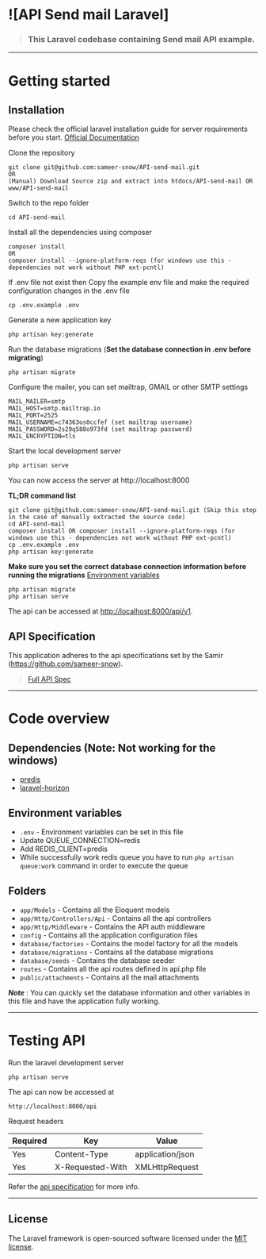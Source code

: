 # ![API Send mail Laravel]

> ### This Laravel codebase containing Send mail API example.

----------

# Getting started

## Installation

Please check the official laravel installation guide for server requirements before you start. [Official Documentation](https://laravel.com/docs/8.x/installation)

Clone the repository

    git clone git@github.com:sameer-snow/API-send-mail.git
    OR
    (Manual) Download Source zip and extract into htdocs/API-send-mail OR www/API-send-mail

Switch to the repo folder

    cd API-send-mail

Install all the dependencies using composer

    composer install
    OR
    composer install --ignore-platform-reqs (for windows use this - dependencies not work without PHP ext-pcntl)

If .env file not exist then Copy the example env file and make the required configuration changes in the .env file

    cp .env.example .env

Generate a new application key

    php artisan key:generate

Run the database migrations (**Set the database connection in .env before migrating**)

    php artisan migrate

Configure the mailer, you can set mailtrap, GMAIL or other SMTP settings

	MAIL_MAILER=smtp
	MAIL_HOST=smtp.mailtrap.io
	MAIL_PORT=2525
	MAIL_USERNAME=c74363os0ccfef (set mailtrap username)
	MAIL_PASSWORD=2s29q588o973fd (set mailtrap password)
	MAIL_ENCRYPTION=tls

Start the local development server

    php artisan serve

You can now access the server at http://localhost:8000

**TL;DR command list**

    git clone git@github.com:sameer-snow/API-send-mail.git (Skip this step in the case of manually extracted the source code)
    cd API-send-mail
    composer install OR composer install --ignore-platform-reqs (for windows use this - dependencies not work without PHP ext-pcntl)
    cp .env.example .env
    php artisan key:generate 
    
**Make sure you set the correct database connection information before running the migrations** [Environment variables](#environment-variables)

    php artisan migrate
    php artisan serve

The api can be accessed at [http://localhost:8000/api/v1](http://localhost:8000/api/v1).

## API Specification

This application adheres to the api specifications set by the Samir (https://github.com/sameer-snow).
> [Full API Spec](https://github.com/sameer-snow/API-send-mail/blob/master/postman_api.php)

----------

# Code overview

## Dependencies (Note: Not working for the windows)

- [predis](https://github.com/predis/predis)
- [laravel-horizon](https://github.com/laravel/horizon)

## Environment variables

- `.env` - Environment variables can be set in this file
- Update QUEUE_CONNECTION=redis
- Add REDIS_CLIENT=predis
- While successfully work redis queue you have to run `php artisan queue:work` command in order to execute the queue

## Folders

- `app/Models` - Contains all the Eloquent models
- `app/Http/Controllers/Api` - Contains all the api controllers
- `app/Http/Middleware` - Contains the API auth middleware
- `config` - Contains all the application configuration files
- `database/factories` - Contains the model factory for all the models
- `database/migrations` - Contains all the database migrations
- `database/seeds` - Contains the database seeder
- `routes` - Contains all the api routes defined in api.php file
- `public/attachments` - Contains all the mail attachments

***Note*** : You can quickly set the database information and other variables in this file and have the application fully working.

----------

# Testing API

Run the laravel development server

    php artisan serve

The api can now be accessed at

    http://localhost:8000/api

Request headers

| **Required** 	| **Key**              	| **Value**            	|
|----------	|------------------	|------------------	|
| Yes      	| Content-Type     	| application/json 	|
| Yes      	| X-Requested-With 	| XMLHttpRequest   	|

Refer the [api specification](https://github.com/sameer-snow/API-send-mail/blob/master/postman_api.php) for more info.

----------

## License

The Laravel framework is open-sourced software licensed under the [MIT license](https://opensource.org/licenses/MIT).
